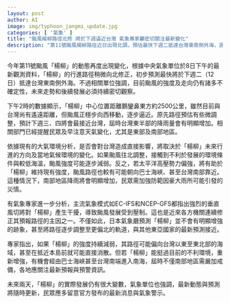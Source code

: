 ```yaml
---
layout: post
author: AI
image: img/typhoon_jangmi_update.jpg
categories: [ '氣象' ]
title: "颱風楊柳路徑北修 將於下週逼近台灣 氣象專家籲密切關注最新變化"
description: "第11號颱風楊柳路徑近日出現北調，預估最快下週二抵達台灣東南側外海，週三、四將最接近台灣，東半部降雨明顯增加。氣象專家分析，垂直風切和不利環境可能壓制颱風發展，但如往南壓將影響台灣南部，需嚴防豪雨。最新預測持續滾動更新，呼籲民眾密切留意官方天氣警示。"
---
```

今年第11號颱風「楊柳」的動態再度出現變化，根據中央氣象單位於8日下午的最新觀測資料，「楊柳」的行進路徑稍微向北修正，初步預測最快將於下週二（12日）抵達台灣東南側外海。不過相關單位強調，目前颱風的強度及走向仍有諸多不確定性，未來走勢和後續發展必須持續密切觀察。

下午2時的數據顯示，「楊柳」中心位置距離鵝鑾鼻東方約2500公里，雖然目前與台灣尚有遙遠距離，但颱風正穩步向西移動，逐步逼近。原先路徑預估有些微調整，預計下週三、四將會最接近台灣，屆時台灣東半部的降雨量會有明顯增加。相關部門已經提醒民眾及早注意天氣變化，尤其是東部及南部地區。

依據現有的大氣環境分析，是否會對台灣造成直接影響，將取決於「楊柳」未來行進的方向及當地氣候環境的變化。如果颱風往北調整，接觸到不利於發展的環境條件與較低海溫，颱風強度可能逐步減弱。反之，若太平洋高壓勢力偏強，將有助於「楊柳」維持現有強度，颱風路徑也較有可能朝向巴士海峽、甚至台灣南部靠近。這種情況下，南部地區降雨將會明顯增加，民眾需加強防範因豪大雨所可能引發的災情。

有氣象專家進一步分析，主流氣象模式如EC-IFS和NCEP-GFS都指出強烈的垂直風切將對「楊柳」產生干擾，導致颱風發展受到壓制。這也是近來各方機關連續修正其預報路徑的主因之一。不僅如此，日本氣象廳預測「楊柳」並不會有明顯增強的跡象，甚至將路徑逐步調整至更偏北的軌道，與其他東亞國家的最新預測接近。

專家指出，如果「楊柳」的強度持續減弱，其路徑可能偏向台灣以東至東北部的海域，甚至在抵近本島前就可能直接消散。但若「楊柳」能挺過目前的不利環境，重新增強，有機會經由巴士海峽甚至台灣南端進入南海，屆時不僅南部地區需嚴加戒備，各地應關注最新預報與預警資訊。

未來兩天，「楊柳」的實際發展仍有很大變數，氣象單位也強調，最新動態與預測將隨時更新，民眾應多留意官方發布的最新消息與氣象警示。